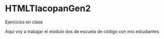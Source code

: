 # HTMLTlacopanGen2
Ejercicios en clase

Aqui voy a trabajar el módulo dos de escuela de código con mis estudiantes

